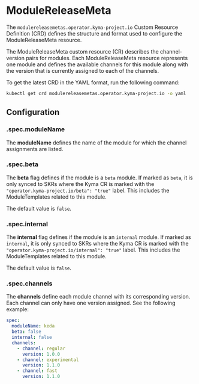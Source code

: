 # ModuleReleaseMeta 

The `modulereleasemetas.operator.kyma-project.io` Custom Resource Definition (CRD) defines the structure and format used to configure the ModuleReleaseMeta resource.

The ModuleReleaseMeta custom resource (CR) describes the channel-version pairs for modules. Each ModuleReleaseMeta resource represents one module and defines the available channels for this module along with the version that is currently assigned to each of the channels.

To get the latest CRD in the YAML format, run the following command:

```bash
kubectl get crd modulereleasemetas.operator.kyma-project.io -o yaml
```

## Configuration

### **.spec.moduleName**

The **moduleName** defines the name of the module for which the channel assignments are listed.

### **.spec.beta**

The **beta** flag defines if the module is a `beta` module. If marked as `beta`, it is only synced to SKRs where the Kyma CR is marked with the `"operator.kyma-project.io/beta": "true"` label. This includes the ModuleTemplates related to this module.

The default value is `false`.

### **.spec.internal**

The **internal** flag defines if the module is an `internal` module. If marked as `internal`, it is only synced to SKRs where the Kyma CR is marked with the `"operator.kyma-project.io/internal": "true"` label. This includes the ModuleTemplates related to this module.

The default value is `false`.

### **.spec.channels**

The **channels** define each module channel with its corresponding version. Each channel can only have one version assigned.
See the following example:

```yaml
spec:
  moduleName: keda
  beta: false
  internal: false
  channels:
    - channel: regular
      version: 1.0.0
    - channel: experimental
      version: 1.1.0
    - channel: fast
      version: 1.1.0
```

